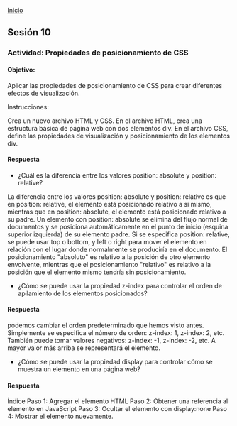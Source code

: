 <!-- No borrar o modificar -->
[Inicio](./index.md)

## Sesión 10 


### Actividad: Propiedades de posicionamiento de CSS

#### Objetivo:

Aplicar las propiedades de posicionamiento de CSS para crear diferentes efectos de visualización.

Instrucciones:

Crea un nuevo archivo HTML y CSS.
En el archivo HTML, crea una estructura básica de página web con dos elementos div.
En el archivo CSS, define las propiedades de visualización y posicionamiento de los elementos div.

#### Respuesta

* ¿Cuál es la diferencia entre los valores position: absolute y position: relative?

La diferencia entre los valores position: absolute y position: relative es que en position: relative, el elemento está posicionado relativo a sí mismo, mientras que en position: absolute, el elemento está posicionado relativo a su padre. Un elemento con position: absolute se elimina del flujo normal de documentos y se posiciona automáticamente en el punto de inicio (esquina superior izquierda) de su elemento padre. Si se especifica position: relative, se puede usar top o bottom, y left o right para mover el elemento en relación con el lugar donde normalmente se produciría en el documento. El posicionamiento "absoluto" es relativo a la posición de otro elemento envolvente, mientras que el posicionamiento "relativo" es relativo a la posición que el elemento mismo tendría sin posicionamiento.

* ¿Cómo se puede usar la propiedad z-index para controlar el orden de apilamiento de los elementos posicionados?

#### Respuesta

podemos cambiar el orden predeterminado que hemos visto antes. Simplemente se especifica el número de orden: z-index: 1, z-index: 2, etc. También puede tomar valores negativos: z-index: -1, z-index: -2, etc. A mayor valor más arriba se representará el elemento.

* ¿Cómo se puede usar la propiedad display para controlar cómo se muestra un elemento en una página web?

#### Respuesta

Índice Paso 1: Agregar el elemento HTML Paso 2: Obtener una referencia al elemento en JavaScript Paso 3: Ocultar el elemento con display:none Paso 4: Mostrar el elemento nuevamente.






